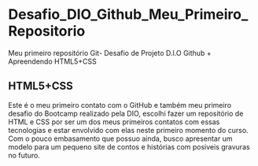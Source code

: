 # Desafio_DIO_Github_Meu_Primeiro_Repositorio
Meu primeiro repositório Git- Desafio de Projeto D.I.O Github + Apreendendo HTML5+CSS
## HTML5+CSS
Este é o meu primeiro contato com o GitHub e também meu primeiro desafio do Bootcamp realizado pela DIO, escolhi fazer um repositório de HTML e CSS por ser um dos meus primeiros contatos com essas tecnologias e estar envolvido com elas neste primeiro momento do curso. Com o pouco embasamento que possuo ainda, busco apresentar um modelo para um pequeno site de contos e histórias com posiveis gravuras no futuro.
